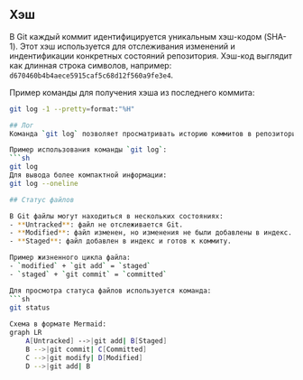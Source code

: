 
## Хэш
В Git каждый коммит идентифицируется уникальным хэш-кодом (SHA-1). Этот хэш используется для отслеживания изменений и индентификации конкретных состояний репозитория. Хэш-код выглядит как длинная строка символов, например: `d670460b4b4aece5915caf5c68d12f560a9fe3e4`.

Пример команды для получения хэша из последнего коммита:
```sh
git log -1 --pretty=format:"%H"

## Лог
Команда `git log` позволяет просматривать историю коммитов в репозитории. Она выводит список коммитов с их хэшами, авторами, датами и сообщениями.

Пример использования команды `git log`:
```sh
git log 
Для вывода более компактной информации: 
git log --oneline

## Статус файлов 

В Git файлы могут находиться в нескольких состояниях:
- **Untracked**: файл не отслеживается Git.
- **Modified**: файл изменен, но изменения не были добавлены в индекс.
- **Staged**: файл добавлен в индекс и готов к коммиту.

Пример жизненного цикла файла: 
- `modified` + `git add` = `staged`
- `staged` + `git commit` = `committed`

Для просмотра статуса файлов используется команда:
```sh
git status
  
Схема в формате Mermaid:
graph LR
    A[Untracked] -->|git add| B[Staged]
    B -->|git commit| C[Committed]
    C -->|git modify| D[Modified]
    D -->|git add| B

